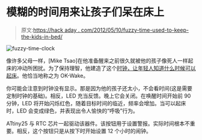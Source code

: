 # 模糊的时间用来让孩子们呆在床上

> 原文:[https://hack aday . com/2012/05/10/fuzzy-time-used-to-keep-the-kids-in-bed/](https://hackaday.com/2012/05/10/fuzzy-time-used-to-keep-the-kids-in-bed/)

![](../Images/859b6fe9317b2a39a2de99d5b915c4b8.png "fuzzy-time-clock")

像许多父母一样，[Mike Tsao]在他准备醒来之前很久就被他的孩子像死人一样起床的冲动所困扰。为了保持理智，他建造了这个[时钟，让年轻人知道什么时候可以起床](http://www.sowbug.com/ok-wake)。他恰当地称之为 OK-Wake。

你可能会注意到时钟没有显示。那是因为他的孩子还太小，不会看时间(这是需要定制时钟的基础)。相反，LED 充当反馈。晚上它会关闭。在唤醒时间开始前 90 分钟，LED 将开始闪烁红色，随着目标时间的临近，频率会增加。当可以起床时，LED 会变成绿色，并表现出令人愉快的“呼吸”行为。

ATtiny25 与 RTC 芯片一起驱动该器件。该按钮用于设置警报。实际时间根本不重要。相反，这个按钮只是从按下时开始设置 12 个小时的闹钟。